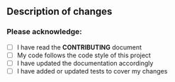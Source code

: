 ## Description of changes
<!-- Add a brief description of what you added or changed -->

### Please acknowledge:
- [ ] I have read the **CONTRIBUTING** document
- [ ] My code follows the code style of this project
- [ ] I have updated the documentation accordingly
- [ ] I have added or updated tests to cover my changes
